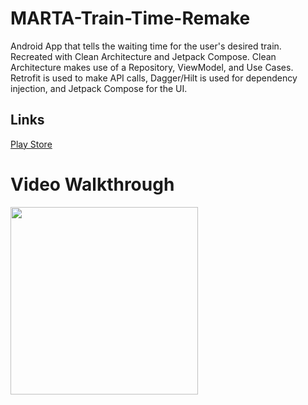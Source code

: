 # MARTA-Train-Time-Remake
Android App that tells the waiting time for the user's desired train. Recreated with Clean Architecture and Jetpack Compose. Clean Architecture makes use of a Repository, ViewModel, and Use Cases. Retrofit is used to make API calls, Dagger/Hilt is used for dependency injection, and Jetpack Compose for the UI.

## Links
[Play Store](https://play.google.com/store/apps/details?id=com.github.godspeed010.martatraintime)

# Video Walkthrough
<img src="https://github.com/ahmad-hossain/MARTA-Train-Time-Remake/blob/main/walkthrough.gif" width=300><br>

